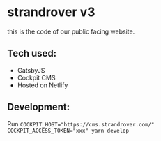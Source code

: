 # strandrover v3

this is the code of our public facing website.

## Tech used:

- GatsbyJS
- Cockpit CMS
- Hosted on Netlify

## Development:

Run `COCKPIT_HOST="https://cms.strandrover.com/" COCKPIT_ACCESS_TOKEN="xxx" yarn develop`

